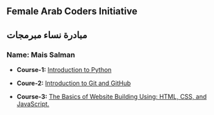 ## Female Arab Coders Initiative
## مبادرة نساء مبرمجات

### Name: Mais Salman

* __Course-1:__
    [Introduction to Python](https://www.udemy.com/course/introduction-to-python)

    
* __Coure-2:__
    [Introduction to Git and GitHub](https://www.udemy.com/course/introduction-to-git-and-github)
    
    
* __Course-3:__
    [The Basics of Website Building Using: HTML, CSS, and JavaScript.](https://www.udemy.com/course/html-css-javascript-arabic)
